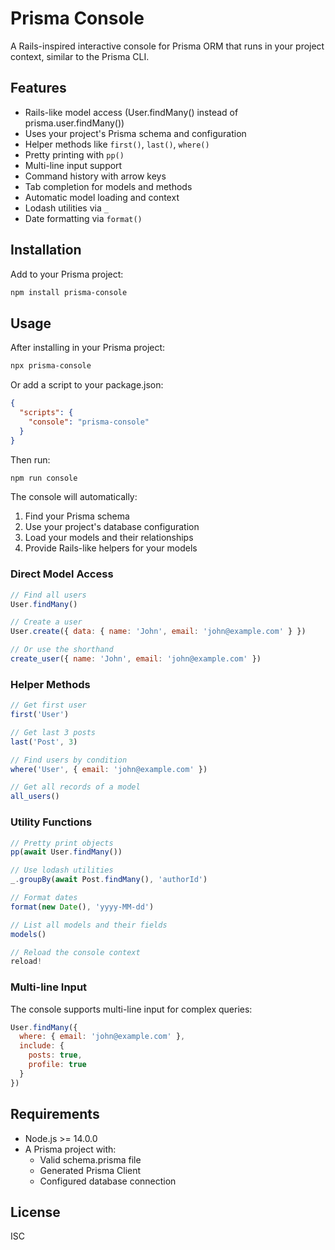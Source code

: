 # Prisma Console

A Rails-inspired interactive console for Prisma ORM that runs in your project context, similar to the Prisma CLI.

## Features

- Rails-like model access (User.findMany() instead of prisma.user.findMany())
- Uses your project's Prisma schema and configuration
- Helper methods like `first()`, `last()`, `where()`
- Pretty printing with `pp()`
- Multi-line input support
- Command history with arrow keys
- Tab completion for models and methods
- Automatic model loading and context
- Lodash utilities via `_`
- Date formatting via `format()`

## Installation

Add to your Prisma project:

```bash
npm install prisma-console
```

## Usage

After installing in your Prisma project:

```bash
npx prisma-console
```

Or add a script to your package.json:
```json
{
  "scripts": {
    "console": "prisma-console"
  }
}
```

Then run:
```bash
npm run console
```

The console will automatically:
1. Find your Prisma schema
2. Use your project's database configuration
3. Load your models and their relationships
4. Provide Rails-like helpers for your models

### Direct Model Access
```javascript
// Find all users
User.findMany()

// Create a user
User.create({ data: { name: 'John', email: 'john@example.com' } })

// Or use the shorthand
create_user({ name: 'John', email: 'john@example.com' })
```

### Helper Methods
```javascript
// Get first user
first('User')

// Get last 3 posts
last('Post', 3)

// Find users by condition
where('User', { email: 'john@example.com' })

// Get all records of a model
all_users()
```

### Utility Functions
```javascript
// Pretty print objects
pp(await User.findMany())

// Use lodash utilities
_.groupBy(await Post.findMany(), 'authorId')

// Format dates
format(new Date(), 'yyyy-MM-dd')

// List all models and their fields
models()

// Reload the console context
reload!
```

### Multi-line Input
The console supports multi-line input for complex queries:
```javascript
User.findMany({
  where: { email: 'john@example.com' },
  include: {
    posts: true,
    profile: true
  }
})
```

## Requirements

- Node.js >= 14.0.0
- A Prisma project with:
  - Valid schema.prisma file
  - Generated Prisma Client
  - Configured database connection

## License

ISC